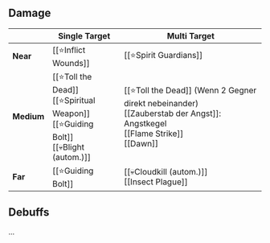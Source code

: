 ## Damage

|            | Single Target                                                                             | Multi Target                                                                                                                  |
| ---------- | ----------------------------------------------------------------------------------------- | ----------------------------------------------------------------------------------------------------------------------------- |
| **Near**   | [[⭐Inflict Wounds]]                                                                       | [[⭐Spirit Guardians]]                                                                                                         |
| **Medium** | [[⭐Toll the Dead]]<br>[[⭐Spiritual Weapon]]<br>[[⭐Guiding Bolt]]<br>[[💀Blight (autom.)]] | [[⭐Toll the Dead]] (Wenn 2 Gegner direkt nebeinander)<br>[[Zauberstab der Angst]]: Angstkegel<br>[[Flame Strike]]<br>[[Dawn]] |
| **Far**    | [[⭐Guiding Bolt]]                                                                         | [[💀Cloudkill (autom.)]]<br>[[Insect Plague]]                                                                                 |

## Debuffs

...
